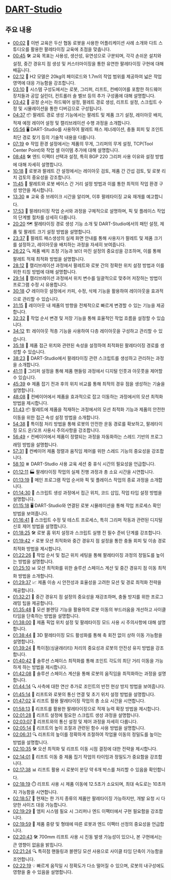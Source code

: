# [DART-Studio](https://www.youtube.com/watch?v=SU5-Igenyd8&list=PLEkBnBwQmnmvCREKyRleWnG8WwsANLuY-)

## 주요 내용

- [00:02](https://youtu.be/SU5-Igenyd8?t=2s) 🤖 이번 교육은 두산 협동 로봇을 사용한 어플리케이션 사례 소개와 다트 스튜디오를 활용한 팔레타이징 교육에 초점을 맞춥니다.
- [00:45](https://youtu.be/SU5-Igenyd8?t=45s) 🛠️ 교육 목표는 사용성, 생산성, 유연성으로 구분되며, 각각 손쉬운 설치와 설정, 중간 경유지 점 생성 및 커스터마이징을 통한 유연한 팔레타이징 구현에 대해 배웁니다.
- [02:12](https://youtu.be/SU5-Igenyd8?t=132s) 💪 H2 모델은 20kg의 페이로드와 1.7m의 작업 범위를 제공하여 넓은 작업 영역에 대응 가능함을 강조합니다.
- [03:10](https://youtu.be/SU5-Igenyd8?t=190s) 📐 시스템 구성도에서는 로봇, 그리퍼, 리프트, 컨베이어를 포함한 하드웨어 장치들과 공압 실린더, 컨트롤러 솔 벨브 등의 추가 구성품에 대해 설명합니다.
- [03:42](https://youtu.be/SU5-Igenyd8?t=222s) 🔄 공정 순서는 하드웨어 설정, 팔레트 경로 생성, 리프트 설정, 스크립트 수정 및 시뮬레이션을 통한 디버깅으로 구성됩니다.
- [04:37](https://youtu.be/SU5-Igenyd8?t=277s) 📦 팔레트 경로 생성 기능에서는 팔레트 및 제품 크기 설정, 레이아웃 배치, 적재 예정 레이어 설정 및 캘리브레이션 수행 과정을 소개합니다.
- [05:56](https://youtu.be/SU5-Igenyd8?t=356s) 🖥️ DART-Studio를 사용하여 팔레트 패스 제너레이션, 충돌 회피 및 조인트 최단 경로 찾기 등의 기술적 내용을 다룹니다.
- [07:19](https://youtu.be/SU5-Igenyd8?t=439s) ⚙️ 작업 환경 설정에서는 제품의 무게, 그리퍼의 무게 설정, TCP(Tool Center Point)와 작업 셀 아이템 추가에 대해 설명합니다.
- [08:48](https://youtu.be/SU5-Igenyd8?t=528s) 🛠️ 엔드 이펙터 선택과 설정, 특히 BGP 220 그리퍼 사용 이유와 설정 방법에 대해 자세히 설명합니다.
- [10:18](https://youtu.be/SU5-Igenyd8?t=618s) 🔧 로봇과 팔레트 간 설정에서는 레이아웃 검토, 제품 간 간섭 검토, 및 로봇 리치 검토의 중요성을 강조합니다.
- [11:45](https://youtu.be/SU5-Igenyd8?t=705s) 📏 팔레트와 로봇 베이스 간 거리 설정 방법과 이를 통한 최적의 작업 환경 구성 방안을 제시합니다.
- [13:30](https://youtu.be/SU5-Igenyd8?t=810s) ⏸️ 교육 중 브레이크 시간을 알리며, 이후 팔레타이징 교육 재개를 예고합니다.
- [17:53](https://youtu.be/SU5-Igenyd8?t=1073s) 🔄 팔레타이징 작업 순서와 과정을 구체적으로 설명하며, 픽 및 플레이스 작업의 단계별 절차를 상세히 다룹니다.
- [20:20](https://youtu.be/SU5-Igenyd8?t=1220s) 🗺️ 팔레타이징 경로 생성 기능 소개 및 DART-Studio에서의 패턴 설정, 제품 및 팔레트 크기 설정 방법을 설명합니다.
- [23:37](https://youtu.be/SU5-Igenyd8?t=1417s) 📐 팔레트 패스생성의 실제 화면 안내를 통해 사용자가 팔레트 및 제품 크기를 설정하고, 레이아웃을 배치하는 과정을 자세히 보여줍니다.
- [26:22](https://youtu.be/SU5-Igenyd8?t=1582s) 🔍 제품 배치 조정 기능과 보더 마진 설정의 중요성을 강조하며, 이를 통해 팔레트 적재 최적화 방법을 설명합니다.
- [28:12](https://youtu.be/SU5-Igenyd8?t=1692s) 🎯 캘리브레이션 과정에서 팔레트와 로봇 간의 정확한 위치 설정 방법과 이를 위한 티칭 방법에 대해 설명합니다.
- [29:14](https://youtu.be/SU5-Igenyd8?t=1754s) 🔄 캘리브레이션 과정에서 위치 변수를 일괄적으로 맞추어 저장하는 방법이 프로그램 수정 시 유용합니다.
- [30:18](https://youtu.be/SU5-Igenyd8?t=1818s) 📋 레이아웃 설정에서 카피, 수정, 삭제 기능을 활용하여 레이아웃을 효과적으로 관리할 수 있습니다.
- [31:15](https://youtu.be/SU5-Igenyd8?t=1875s) 🔄 레이아웃 내 제품의 방향을 전체적으로 빠르게 변경할 수 있는 기능을 제공합니다.
- [32:32](https://youtu.be/SU5-Igenyd8?t=1952s) 🔀 작업 순서 변경 및 저장 기능을 통해 효율적인 작업 흐름을 설정할 수 있습니다.
- [34:12](https://youtu.be/SU5-Igenyd8?t=2052s) 🏗️ 레이아웃 적층 기능을 사용하여 다층 레이아웃을 구성하고 관리할 수 있습니다.
- [35:18](https://youtu.be/SU5-Igenyd8?t=2118s) 🔄 제품 접근 위치와 관련된 속성을 설정하여 최적화된 팔레타이징 경로를 생성할 수 있습니다.
- [38:23](https://youtu.be/SU5-Igenyd8?t=2303s) 📝 DART-Studio에서 팔레타이징 관련 스크립트를 생성하고 관리하는 과정을 소개합니다.
- [41:11](https://youtu.be/SU5-Igenyd8?t=2471s) 🤖 그리퍼 설정을 통해 제품 핸들링 과정에서 디지털 인풋과 아웃풋을 제어할 수 있습니다.
- [45:39](https://youtu.be/SU5-Igenyd8?t=2739s) ⚙️ 제품 잡기 전과 후의 위치 비교를 통해 최적의 경유 점을 생성하는 기술을 설명합니다.
- [48:08](https://youtu.be/SU5-Igenyd8?t=2888s) 🔄 컨베이어에서 제품을 효과적으로 잡고 이동하는 과정에서의 모션 최적화 방법을 제시합니다.
- [51:43](https://youtu.be/SU5-Igenyd8?t=3103s) 📦 팔레트에 제품을 적재하는 과정에서의 모션 최적화 기능과 제품의 안전한 이동을 위한 접근 속성 설정 방법을 소개합니다.
- [54:38](https://youtu.be/SU5-Igenyd8?t=3278s) 🔧 특이점 처리 방법을 통해 로봇의 안전한 운동 경로를 확보하고, 팔레타이징 모드 온/오프 사용시 주의사항을 강조합니다.
- [56:49](https://youtu.be/SU5-Igenyd8?t=3409s) ⚡️ 컨베이어에서 제품이 정렬되는 과정을 자동화하는 스레드 기반의 프로그래밍 방법을 설명합니다.
- [57:31](https://youtu.be/SU5-Igenyd8?t=3451s) 🔄 컨베이어 제품 정렬과 움직임 제어를 위한 스레드 기능의 중요성을 강조합니다.
- [58:10](https://youtu.be/SU5-Igenyd8?t=3490s) ⏸️ DART-Studio 사용 교육 세션 중 휴식 시간의 필요성을 언급합니다.
- [01:12:11](https://youtu.be/SU5-Igenyd8?t=4331s) 🏭 팔레타이징 작업의 실제 진행 과정과 총 소요 시간을 시연합니다.
- [01:13:19](https://youtu.be/SU5-Igenyd8?t=4399s) 🤖 메인 프로그램 작업 순서와 픽 및 플레이스 작업의 종료 과정을 소개합니다.
- [01:14:30](https://youtu.be/SU5-Igenyd8?t=4470s) 📝 스크립트 생성 과정에서 접근 위치, 코드 삽입, 작업 타입 설정 방법을 설명합니다.
- [01:15:18](https://youtu.be/SU5-Igenyd8?t=4518s) 🖥️ DART-Studio와 연결된 로봇 시뮬레이션을 통해 작업 프로세스 확인 방법을 보여줍니다.
- [01:16:41](https://youtu.be/SU5-Igenyd8?t=4601s) 🔄 스크립트 수정 및 테스트 프로세스, 특히 그리퍼 작동과 관련된 디지털 신호 제어 방법을 설명합니다.
- [01:18:25](https://youtu.be/SU5-Igenyd8?t=4705s) 🛠️ 로봇 홈 위치 설정과 스크립트 실행 전 필수 준비 단계를 강조합니다.
- [01:19:42](https://youtu.be/SU5-Igenyd8?t=4782s) ⚡️ 로봇 모션 최적화와 중간 경유지 점 설정을 통한 충돌 회피 및 이송 경로 최적화 방법을 제시합니다.
- [01:22:26](https://youtu.be/SU5-Igenyd8?t=4946s) 🔧 작업 순서 및 접근 위치 세팅을 통해 팔레타이징 과정의 정밀도를 높이는 방법을 설명합니다.
- [01:25:10](https://youtu.be/SU5-Igenyd8?t=5110s) 📊 모션 최적화를 위한 솔루션 스페이스 계산 및 중간 경유지 점 이동 최적화 방법을 소개합니다.
- [01:29:37](https://youtu.be/SU5-Igenyd8?t=5377s) 📈 제품 이송 시 안전성과 효율성을 고려한 모션 및 경로 최적화 전략을 제공합니다.
- [01:32:21](https://youtu.be/SU5-Igenyd8?t=5541s) 🛑 중간 경유지 점 설정의 중요성을 재강조하며, 충돌 방지를 위한 프로그래밍 팁을 제공합니다.
- [01:35:48](https://youtu.be/SU5-Igenyd8?t=5748s) 💨 모션 블렌딩 기능을 활용하여 로봇 이동의 부드러움을 개선하고 사이클 타임을 단축하는 방법을 설명합니다.
- [01:38:00](https://youtu.be/SU5-Igenyd8?t=5880s) 🚀 제품 픽업 위치 설정 및 팔레타이징 모드 사용 시 주의사항에 대해 설명합니다.
- [01:38:44](https://youtu.be/SU5-Igenyd8?t=5924s) 🔄 3D 팔레타이징 모드 활성화를 통해 축 회전 없이 상하 이동 가능함을 설명합니다.
- [01:39:24](https://youtu.be/SU5-Igenyd8?t=5964s) 🚫 특이점(싱귤래리티) 처리의 중요성과 로봇의 안전성 유지 방법을 강조합니다.
- [01:40:42](https://youtu.be/SU5-Igenyd8?t=6042s) 🔧 솔루션 스페이스 최적화를 통해 조인트 각도의 최단 거리 이동을 가능하게 하는 방법을 제시합니다.
- [01:42:08](https://youtu.be/SU5-Igenyd8?t=6128s) 🔄 솔루션 스페이스 계산을 통해 로봇의 움직임을 최적화하는 과정을 설명합니다.
- [01:44:14](https://youtu.be/SU5-Igenyd8?t=6254s) 🔍 사측에 대한 연산 추가로 조인트의 반전 현상 방지 방법을 보여줍니다.
- [01:45:14](https://youtu.be/SU5-Igenyd8?t=6314s) 🤝 리프트와 로봇의 통신 연결 및 초기 위치 설정 방법을 설명합니다.
- [01:47:02](https://youtu.be/SU5-Igenyd8?t=6422s) ⏳ 리프트 활용 팔레타이징 작업의 총 소요 시간을 시연합니다.
- [01:58:13](https://youtu.be/SU5-Igenyd8?t=7093s) 🚀 리프트를 활용한 팔레타이징으로 적재 능력 확장 방법을 제시합니다.
- [02:01:28](https://youtu.be/SU5-Igenyd8?t=7288s) 🔄 리프트 설정에 필요한 스크립트 생성 과정을 설명합니다.
- [02:03:07](https://youtu.be/SU5-Igenyd8?t=7397s) 📡 리프트와의 통신 설정 및 제어 과정을 자세히 다룹니다.
- [02:05:14](https://youtu.be/SU5-Igenyd8?t=7514s) 🔄 리프트의 높이 조절과 관련된 함수 사용 방법을 설명합니다.
- [02:06:31](https://youtu.be/SU5-Igenyd8?t=7591s) 🔍 리프트의 높이를 정확하게 조절하여 작업물 이동의 정밀도를 높이는 방법을 설명합니다.
- [02:10:35](https://youtu.be/SU5-Igenyd8?t=7835s) 🛠️ 오션 최적화 및 리프트 이동 시점 결정에 대한 전략을 제시합니다.
- [02:14:01](https://youtu.be/SU5-Igenyd8?t=8041s) 🤖 리프트 이동 중 제품 집기 작업의 타이밍과 정밀도가 중요함을 강조합니다.
- [02:17:38](https://youtu.be/SU5-Igenyd8?t=8258s) 📊 리프트 활용 시 로봇이 분당 약 6개 박스를 처리할 수 있음을 확인합니다.
- [02:18:19](https://youtu.be/SU5-Igenyd8?t=8299s) ⏱️ 리프트 사용 시 제품 이동에 12.5초가 소요되며, 최대 속도로는 10초까지 가능함을 시연합니다.
- [02:18:57](https://youtu.be/SU5-Igenyd8?t=8337s) 🔄 현재는 한 가지 종류의 제품만 팔레타이징 가능하지만, 개발 요청 시 다양한 사이즈 대응 가능합니다.
- [02:19:29](https://youtu.be/SU5-Igenyd8?t=8369s) 🚀 엠피 시스템 필요 시 그리퍼나 엔드 이팩터에서 구현 필요함을 강조합니다.
- [02:19:59](https://youtu.be/SU5-Igenyd8?t=8399s) 🤖 제품 중량 및 형태에 따른 로봇과 엔드 이팩터 선정의 중요성을 언급합니다.
- [02:20:43](https://youtu.be/SU5-Igenyd8?t=8443s) 🛠️ 700mm 리프트 사용 시 진동 발생 가능성이 있으나, 본 구현에서는 큰 영향이 없음을 밝힙니다.
- [02:21:24](https://youtu.be/SU5-Igenyd8?t=8484s) 🔍 특히점 핸들링과 블렌딩 모션 사용으로 사이클 타임 단축이 가능함을 조언합니다.
- [02:22:19](https://youtu.be/SU5-Igenyd8?t=8539s) 💡 빠르게 움직일 시 정확도가 다소 떨어질 수 있으며, 로봇의 내구성에도 영향을 줄 수 있음을 설명합니다.
